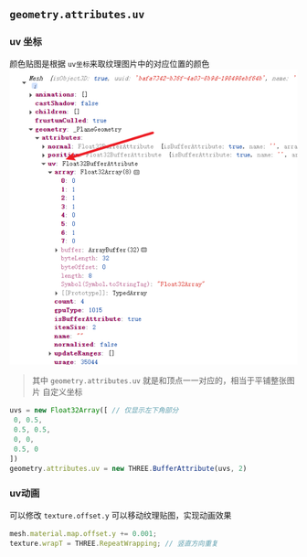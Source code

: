 ## `geometry.attributes.uv`
### uv 坐标
颜色贴图是根据 `uv坐标`来取纹理图片中的对应位置的颜色
![img_1.png](img_1.png)
> 其中 `geometry.attributes.uv` 就是和顶点一一对应的，相当于平铺整张图片
>自定义坐标
```javascript
uvs = new Float32Array([ // 仅显示左下角部分
 0, 0.5,
 0.5, 0.5,
 0, 0,
 0.5, 0
])
geometry.attributes.uv = new THREE.BufferAttribute(uvs, 2)
```
### uv动画
可以修改 `texture.offset.y`  可以移动纹理贴图，实现动画效果
```javascript
mesh.material.map.offset.y += 0.001;
texture.wrapT = THREE.RepeatWrapping; // 竖直方向重复
```
